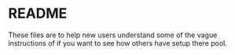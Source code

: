 # README
These files are to help new users understand some of the vague instructions of if you want to see how others have setup there pool.
